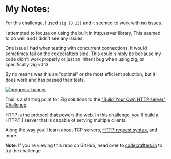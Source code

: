 # My Notes:
For this challenge, I used `zig (0.13)` and it seemed to work with no issues.

I attempted to focuse on using the built in http.server library, This seemed to do well and I didn't see any issues.

One issue I had when testing with concurrent connections, It would sometimes fail on the codecrafters side. 
This could simply be because my code didn't work properly or just an inherit bug when using zig, or specifically zig v0.13

By no means was this an "optimal" or the most efficient soluction, but it does work and has passed their tests.


[![progress-banner](https://backend.codecrafters.io/progress/http-server/c025957b-be48-497f-bb72-b0ad03139f99)](https://app.codecrafters.io/users/codecrafters-bot?r=2qF)

This is a starting point for Zig solutions to the
["Build Your Own HTTP server" Challenge](https://app.codecrafters.io/courses/http-server/overview).

[HTTP](https://en.wikipedia.org/wiki/Hypertext_Transfer_Protocol) is the
protocol that powers the web. In this challenge, you'll build a HTTP/1.1 server
that is capable of serving multiple clients.

Along the way you'll learn about TCP servers,
[HTTP request syntax](https://www.w3.org/Protocols/rfc2616/rfc2616-sec5.html),
and more.

**Note**: If you're viewing this repo on GitHub, head over to
[codecrafters.io](https://codecrafters.io) to try the challenge.

